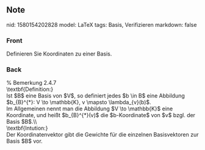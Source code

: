 ## Note
nid: 1580154202828
model: LaTeX
tags: Basis, Verifizieren
markdown: false

### Front
Definieren Sie Koordinaten zu einer Basis.

### Back
<div>
  % Bemerkung 2.4.7
</div>
<div>
  \textbf{Definition:}
</div>Ist $B$ eine Basis von $V$, so definiert jedes $b \in B$ eine
Abbildung $b_{B}^{*}: V \to \mathbb{K}, v \mapsto \lambda_{v}(b)$.
<div>
  Im Allgemeinen nennt man die Abbildung $V \to \mathbb{K}$ eine
  Koordinate, und heißt $b_{B}^{*}(v)$ die $b-Koordinate$ von $v$
  bzgl. der Basis $B$.\\
</div>
<div>
  \textbf{Intution:}
</div>
<div>
  Der Koordinatenvektor gibt die Gewichte für die einzelnen
  Basisvektoren zur Basis $B$ vor.
</div>
